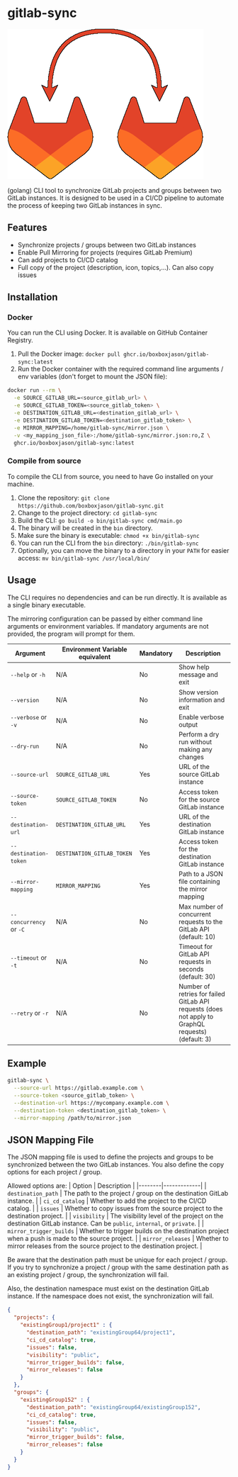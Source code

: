 # gitlab-sync

![gitlab-sync logo](./assets/gitlab-sync.png)

(golang) CLI tool to synchronize GitLab projects and groups between two GitLab instances.
It is designed to be used in a CI/CD pipeline to automate the process of keeping two GitLab instances in sync.

## Features

- Synchronize projects / groups between two GitLab instances
- Enable Pull Mirroring for projects (requires GitLab Premium)
- Can add projects to CI/CD catalog
- Full copy of the project (description, icon, topics,...). Can also copy issues

## Installation

### Docker

You can run the CLI using Docker. It is available on GitHub Container Registry.

1. Pull the Docker image: `docker pull ghcr.io/boxboxjason/gitlab-sync:latest`
2. Run the Docker container with the required command line arguments / env variables (don't forget to mount the JSON file):
```bash
docker run --rm \
  -e SOURCE_GITLAB_URL=<source_gitlab_url> \
  -e SOURCE_GITLAB_TOKEN=<source_gitlab_token> \
  -e DESTINATION_GITLAB_URL=<destination_gitlab_url> \
  -e DESTINATION_GITLAB_TOKEN=<destination_gitlab_token> \
  -e MIRROR_MAPPING=/home/gitlab-sync/mirror.json \
  -v <my_mapping_json_file>:/home/gitlab-sync/mirror.json:ro,Z \
  ghcr.io/boxboxjason/gitlab-sync:latest
```

### Compile from source

To compile the CLI from source, you need to have Go installed on your machine.

1. Clone the repository: `git clone https://github.com/boxboxjason/gitlab-sync.git`
2. Change to the project directory: `cd gitlab-sync`
3. Build the CLI: `go build -o bin/gitlab-sync cmd/main.go`
4. The binary will be created in the `bin` directory.
5. Make sure the binary is executable: `chmod +x bin/gitlab-sync`
6. You can run the CLI from the `bin` directory: `./bin/gitlab-sync`
7. Optionally, you can move the binary to a directory in your `PATH` for easier access: `mv bin/gitlab-sync /usr/local/bin/`

## Usage

The CLI requires no dependencies and can be run directly. It is available as a single binary executable.

The mirroring configuration can be passed by either command line arguments or environment variables.
If mandatory arguments are not provided, the program will prompt for them.

| Argument | Environment Variable equivalent | Mandatory | Description |
|----------|-------------------------------|-----------|-------------|
| `--help` or `-h` | N/A | No | Show help message and exit |
| `--version` | N/A | No | Show version information and exit |
| `--verbose` or `-v` | N/A | No | Enable verbose output |
| `--dry-run` | N/A | No | Perform a dry run without making any changes |
| `--source-url` | `SOURCE_GITLAB_URL` | Yes | URL of the source GitLab instance |
| `--source-token` | `SOURCE_GITLAB_TOKEN` | No | Access token for the source GitLab instance |
| `--destination-url` | `DESTINATION_GITLAB_URL` | Yes | URL of the destination GitLab instance |
| `--destination-token` | `DESTINATION_GITLAB_TOKEN` | Yes | Access token for the destination GitLab instance |
| `--mirror-mapping` | `MIRROR_MAPPING` | Yes | Path to a JSON file containing the mirror mapping |
| `--concurrency` or `-C` | N/A | No | Max number of concurrent requests to the GitLab API (default: 10) |
| `--timeout` or `-t` | N/A | No | Timeout for GitLab API requests in seconds (default: 30) |
| `--retry` or `-r` | N/A | No | Number of retries for failed GitLab API requests (does not apply to GraphQL requests) (default: 3) |

## Example

```bash
gitlab-sync \
  --source-url https://gitlab.example.com \
  --source-token <source_gitlab_token> \
  --destination-url https://mycompany.example.com \
  --destination-token <destination_gitlab_token> \
  --mirror-mapping /path/to/mirror.json
```

## JSON Mapping File

The JSON mapping file is used to define the projects and groups to be synchronized between the two GitLab instances. You also define the copy options for each project / group.

Allowed options are:
| Option | Description |
|--------|-------------|
| `destination_path` | The path to the project / group on the destination GitLab instance. |
| `ci_cd_catalog` | Whether to add the project to the CI/CD catalog. |
| `issues` | Whether to copy issues from the source project to the destination project. |
| `visibility` | The visibility level of the project on the destination GitLab instance. Can be `public`, `internal`, or `private`. |
| `mirror_trigger_builds` | Whether to trigger builds on the destination project when a push is made to the source project. |
| `mirror_releases` | Whether to mirror releases from the source project to the destination project. |

Be aware that the destination path must be unique for each project / group. If you try to synchronize a project / group with the same destination path as an existing project / group, the synchronization will fail.

Also, the destination namespace must exist on the destination GitLab instance. If the namespace does not exist, the synchronization will fail.

```json
{
  "projects": {
    "existingGroup1/project1" : {
      "destination_path": "existingGroup64/project1",
      "ci_cd_catalog": true,
      "issues": false,
      "visibility": "public",
      "mirror_trigger_builds": false,
      "mirror_releases": false
    }
  },
  "groups": {
    "existingGroup152" : {
      "destination_path": "existingGroup64/existingGroup152",
      "ci_cd_catalog": true,
      "issues": false,
      "visibility": "public",
      "mirror_trigger_builds": false,
      "mirror_releases": false
    }
  }
}
```
